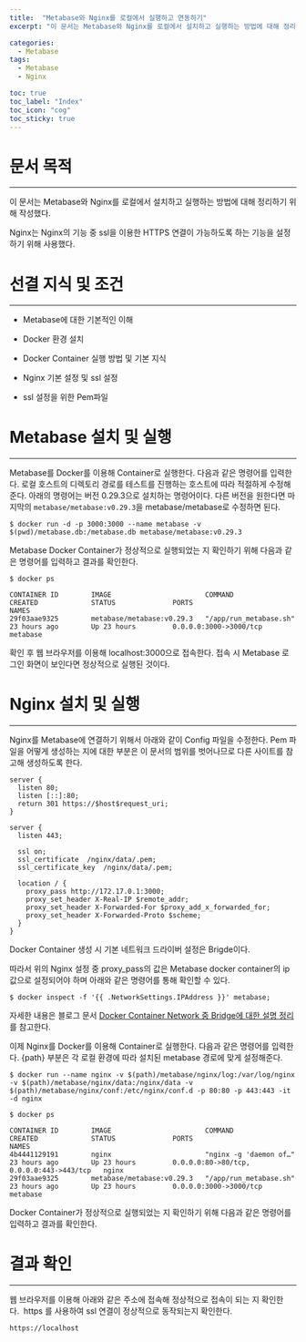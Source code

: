```yaml
---
title:  "Metabase와 Nginx를 로컬에서 실행하고 연동하기"
excerpt: "이 문서는 Metabase와 Nginx를 로컬에서 설치하고 실행하는 방법에 대해 정리하기 위해 작성했다."

categories:
  - Metabase
tags:
  - Metabase
  - Nginx

toc: true
toc_label: "Index"
toc_icon: "cog"
toc_sticky: true
---
```


문서 목적
=====

* * *

이 문서는 Metabase와 Nginx를 로컬에서 설치하고 실행하는 방법에 대해 정리하기 위해 작성했다.

Nginx는 Nginx의 기능 중 ssl을 이용한 HTTPS 연결이 가능하도록 하는 기능을 설정하기 위해 사용했다.

선결 지식 및 조건
==========

* * *

*   Metabase에 대한 기본적인 이해
    
*   Docker 환경 설치
    
*   Docker Container 실행 방법 및 기본 지식
    
*   Nginx 기본 설정 및 ssl 설정
    
*   ssl 설정을 위한 Pem파일
    

Metabase 설치 및 실행 
=================

* * *

Metabase를 Docker를 이용해 Container로 실행한다. 다음과 같은 명령어를 입력한다. 로컬 호스트의 디렉토리 경로를 테스트를 진행하는 호스트에 따라 적절하게 수정해준다. 아래의 명령어는 버전 0.29.3으로 설치하는 명령어이다. 다른 버전을 원한다면 마지막의 `metabase/metabase:v0.29.3`을 metabase/metabase로 수정하면 된다.

```
$ docker run -d -p 3000:3000 --name metabase -v $(pwd)/metabase.db:/metabase.db metabase/metabase:v0.29.3
```

Metabase Docker Container가 정상적으로 실행되었는 지 확인하기 위해 다음과 같은 명령어를 입력하고 결과를 확인한다.

```
$ docker ps

CONTAINER ID        IMAGE                       COMMAND                  CREATED             STATUS              PORTS                                      NAMES
29f03aae9325        metabase/metabase:v0.29.3   "/app/run_metabase.sh"   23 hours ago        Up 23 hours         0.0.0.0:3000->3000/tcp                     metabase
```

확인 후 웹 브라우저를 이용해 localhost:3000으로 접속한다. 접속 시 Metabase 로그인 화면이 보인다면 정상적으로 실행된 것이다. 

Nginx 설치 및 실행 
==============

* * *

Nginx를 Metabase에 연결하기 위해서 아래와 같이 Config 파일을 수정한다. Pem 파일을 어떻게 생성하는 지에 대한 부분은 이 문서의 범위를 벗어나므로 다른 사이트를 참고해 생성하도록 한다.

```
server {
  listen 80;
  listen [::]:80;
  return 301 https://$host$request_uri;
}

server {
  listen 443;

  ssl on;
  ssl_certificate  /nginx/data/.pem;
  ssl_certificate_key  /nginx/data/.pem;

  location / { 
    proxy_pass http://172.17.0.1:3000;
    proxy_set_header X-Real-IP $remote_addr;
    proxy_set_header X-Forwarded-For $proxy_add_x_forwarded_for;
    proxy_set_header X-Forwarded-Proto $scheme;
  }
}
```
  

Docker Container 생성 시 기본 네트워크 드라이버 설정은 Brigde이다. 

따라서 위의 Nginx 설정 중 proxy_pass의 값은 Metabase docker container의 ip값으로 설정되어야 하며 아래와 같은 명령어를 통해 확인할 수 있다. 

```
$ docker inspect -f '{{ .NetworkSettings.IPAddress }}' metabase;
```

자세한 내용은 블로그 문서 [Docker Container Network 중 Bridge에 대한 설명 정리](https://jangseongwoo.github.io/tags/#docker)를 참고한다. 

  

이제 Nginx를 Docker를 이용해 Container로 실행한다. 다음과 같은 명령어를 입력한다. {path} 부분은 각 로컬 환경에 따라 설치된 metabase 경로에 맞게 설정해준다. 

```
$ docker run --name nginx -v $(path)/metabase/nginx/log:/var/log/nginx -v $(path)/metabase/nginx/data:/nginx/data -v $(path)/metabase/nginx/conf:/etc/nginx/conf.d -p 80:80 -p 443:443 -it -d nginx
```
  
```
$ docker ps

CONTAINER ID        IMAGE                       COMMAND                  CREATED             STATUS              PORTS                                      NAMES
4b4441129191        nginx                       "nginx -g 'daemon of…"   23 hours ago        Up 23 hours         0.0.0.0:80->80/tcp, 0.0.0.0:443->443/tcp   nginx
29f03aae9325        metabase/metabase:v0.29.3   "/app/run_metabase.sh"   23 hours ago        Up 23 hours         0.0.0.0:3000->3000/tcp                     metabase
```

Docker Container가 정상적으로 실행되었는 지 확인하기 위해 다음과 같은 명령어를 입력하고 결과를 확인한다.

  

결과 확인 
======

* * *

웹 브라우저를 이용해 아래와 같은 주소에 접속해 정상적으로 접속이 되는 지 확인한다.  https 를 사용하여 ssl 연결이 정상적으로 동작되는지 확인한다.

```
https://localhost
```